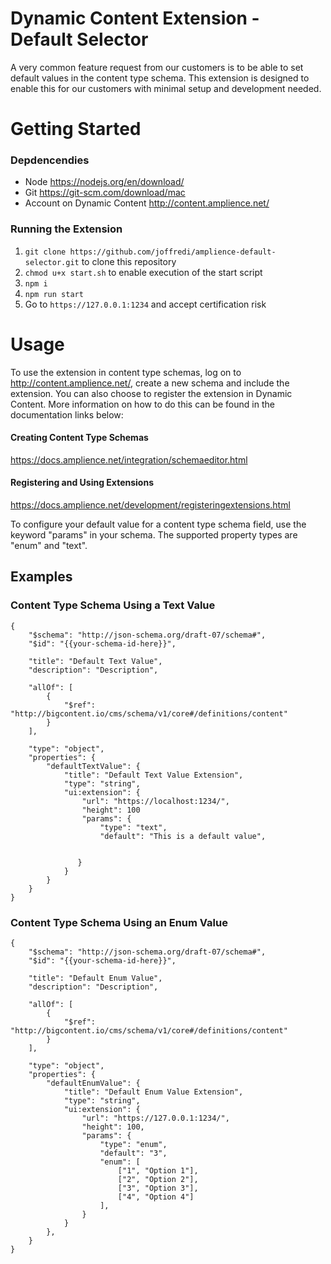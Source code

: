 # Dynamic Content Extension - Default Selector

A very common feature request from our customers is to be able to set default values in the content type schema. This extension is designed to enable this for our customers with minimal setup and development needed.

# Getting Started

### Depdencendies

* Node https://nodejs.org/en/download/
* Git https://git-scm.com/download/mac
* Account on Dynamic Content http://content.amplience.net/

### Running the Extension

1. `git clone https://github.com/joffredi/amplience-default-selector.git` to clone this repository
2. `chmod u+x start.sh` to enable execution of the start script
3. `npm i`
4. `npm run start`
5. Go to `https://127.0.0.1:1234` and accept certification risk

# Usage

To use the extension in content type schemas, log on to http://content.amplience.net/, create a new schema and include the extension. You can also choose to register the extension in Dynamic Content. More information on how to do this can be found in the documentation links below:

#### Creating Content Type Schemas
https://docs.amplience.net/integration/schemaeditor.html

#### Registering and Using Extensions
https://docs.amplience.net/development/registeringextensions.html

To configure your default value for a content type schema field, use the keyword "params" in your schema. The supported property types are "enum" and "text".


## Examples

### Content Type Schema Using a Text Value
```
{
	"$schema": "http://json-schema.org/draft-07/schema#",
	"$id": "{{your-schema-id-here}}",

	"title": "Default Text Value",
	"description": "Description",

	"allOf": [
		{
			"$ref": "http://bigcontent.io/cms/schema/v1/core#/definitions/content"
		}
	],
	
	"type": "object",
	"properties": {
		"defaultTextValue": {
			"title": "Default Text Value Extension",
			"type": "string",
			"ui:extension": {
				"url": "https://localhost:1234/",
				"height": 100
				"params": {
    				"type": "text",
    				"default": "This is a default value",
    					
    
               }
			}
		}
	}
}
```

### Content Type Schema Using an Enum Value
```
{
    "$schema": "http://json-schema.org/draft-07/schema#",
    "$id": "{{your-schema-id-here}}",

    "title": "Default Enum Value",
    "description": "Description",

    "allOf": [
        {
            "$ref": "http://bigcontent.io/cms/schema/v1/core#/definitions/content"
        }
    ],

    "type": "object",
    "properties": {
        "defaultEnumValue": {
            "title": "Default Enum Value Extension",
            "type": "string",
            "ui:extension": {
                "url": "https://127.0.0.1:1234/",
                "height": 100,
                "params": {
                    "type": "enum",
                    "default": "3",
                    "enum": [
                        ["1", "Option 1"],
                        ["2", "Option 2"],
                        ["3", "Option 3"],
                        ["4", "Option 4"]
                    ],
                }
            }
        },
    }
}
```
